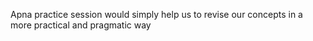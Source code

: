 Apna practice session would simply help us to revise our concepts in a more practical and pragmatic way

